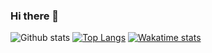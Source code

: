 ### Hi there 👋



![Github stats](https://github-readme-stats.vercel.app/api?username=Ian-Andwati&count_private=true&show_icons=true&theme=dracula)
[![Top Langs](https://github-readme-stats.vercel.app/api/top-langs/?username=Ian-Andwati&langs_count=10)](https://github.com/Ian-Andwati/github-readme-stats)
[![Wakatime stats](https://github-readme-stats.vercel.app/api/wakatime?username=Ian_Andwati)](https://github.com/Ian-Andwati/github-readme-stats)

